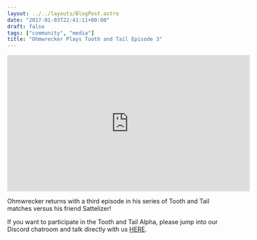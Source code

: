 ```yaml
---
layout: ../../layouts/BlogPost.astro
date: "2017-01-03T22:41:11+00:00"
draft: false
tags: ["community", "media"]
title: "Ohmwrecker Plays Tooth and Tail Episode 3"
---
```


<div class="vid-box">
<iframe width="560" height="315" src="https://www.youtube.com/embed/CTnGG_RdtFc" frameborder="0" allowfullscreen></iframe>
</div>

Ohmwrecker returns with a third episode in his series of Tooth and Tail matches versus his friend Sattelizer!

If you want to participate in the Tooth and Tail Alpha, please jump into our Discord chatroom and talk directly with us [HERE](http://www.discord.gg/Pocketwatch).
